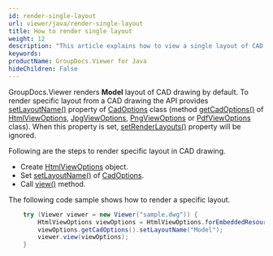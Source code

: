 ```yaml
---
id: render-single-layout
url: viewer/java/render-single-layout
title: How to render single layout
weight: 12
description: "This article explains how to view a single layout of CAD drawing with GroupDocs.Viewer within your Java applications."
keywords: 
productName: GroupDocs.Viewer for Java
hideChildren: False
---
```

GroupDocs.Viewer renders **Model** layout of CAD drawing by default. To render specific layout from a CAD drawing the API provides [setLayoutName()](https://reference.groupdocs.com/viewer/java/com.groupdocs.viewer.options/CadOptions#setLayoutName(java.lang.String)) property of [CadOptions](https://reference.groupdocs.com/viewer/java/com.groupdocs.viewer.options/CadOptions) class (method [getCadOptions()](https://reference.groupdocs.com/viewer/java/com.groupdocs.viewer.options/BaseViewOptions#getCadOptions()) of [HtmlViewOptions](https://reference.groupdocs.com/viewer/java/com.groupdocs.viewer.options/HtmlViewOptions), [JpgViewOptions](https://reference.groupdocs.com/viewer/java/com.groupdocs.viewer.options/JpgViewOptions), [PngViewOptions](https://reference.groupdocs.com/viewer/java/com.groupdocs.viewer.options/PngViewOptions) or [PdfViewOptions](https://reference.groupdocs.com/viewer/java/com.groupdocs.viewer.options/PdfViewOptions) class). When this property is set, [setRenderLayouts()](https://reference.groupdocs.com/viewer/java/com.groupdocs.viewer.options/CadOptions#setRenderLayouts(boolean)) property will be ignored.

Following are the steps to render specific layout in CAD drawing.

* Create [HtmlViewOptions](https://reference.groupdocs.com/viewer/java/com.groupdocs.viewer.options/HtmlViewOptions) object.
* Set [setLayoutName()](https://reference.groupdocs.com/viewer/java/com.groupdocs.viewer.options/CadOptions#setLayoutName(java.lang.String)) of [CadOptions](https://reference.groupdocs.com/viewer/java/com.groupdocs.viewer.options/CadOptions). 
* Call [view()](https://reference.groupdocs.com/viewer/java/com.groupdocs.viewer/Viewer#view(com.groupdocs.viewer.options.ViewOptions)) method.

The following code sample shows how to render a specific layout.

```java
    try (Viewer viewer = new Viewer("sample.dwg")) {
        HtmlViewOptions viewOptions = HtmlViewOptions.forEmbeddedResources();
        viewOptions.getCadOptions().setLayoutName("Model");
        viewer.view(viewOptions);
    }
```
